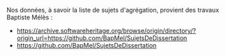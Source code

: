 Nos données, à savoir la liste de sujets d'agrégation, provient des travaux Baptiste Mélès :
- https://archive.softwareheritage.org/browse/origin/directory/?origin_url=https://github.com/BapMel/SujetsDeDissertation
- https://github.com/BapMel/SujetsDeDissertation
